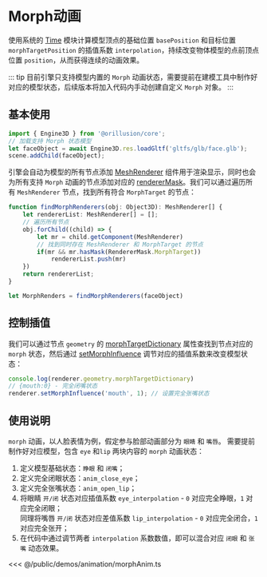 # Morph动画

使用系统的 [Time](/api/classes/Time) 模块计算模型顶点的基础位置 `basePosition` 和目标位置 `morphTargetPosition` 的插值系数 `interpolation`，持续改变物体模型的点前顶点位置 `position`，从而获得连续的动画效果。

::: tip
目前引擎只支持模型内置的 `Morph` 动画状态，需要提前在建模工具中制作好对应的模型状态，后续版本将加入代码内手动创建自定义 `Morph` 对象。
:::

## 基本使用

```ts
import { Engine3D } from '@orillusion/core';
// 加载支持 Morph 状态模型
let faceObject = await Engine3D.res.loadGltf('gltfs/glb/face.glb');
scene.addChild(faceObject);
```
引擎会自动为模型的所有节点添加 [MeshRenderer](/api/classes/MeshRenderer) 组件用于渲染显示，同时也会为所有支持 `Morph` 动画的节点添加对应的 [rendererMask](/api/classes/MeshRenderer#renderermask)。我们可以通过遍历所有 `MeshRenderer` 节点，找到所有符合 `MorphTarget` 的节点：
```ts
function findMorphRenderers(obj: Object3D): MeshRenderer[] {
    let rendererList: MeshRenderer[] = [];
    // 遍历所有节点
    obj.forChild((child) => {
        let mr = child.getComponent(MeshRenderer)
        // 找到同时存在 MeshRenderer 和 MorphTarget 的节点
        if(mr && mr.hasMask(RendererMask.MorphTarget))
            rendererList.push(mr)   
    })
    return rendererList;
}

let MorphRenders = findMorphRenderers(faceObject)
```

## 控制插值
我们可以通过节点 `geometry` 的 [morphTargetDictionary](/api/classes/GeometryBase#morphtargetdictionary) 属性查找到节点对应的 `morph` 状态，然后通过 [setMorphInfluence](/api/classes/MeshRenderer#setmorphinfluence) 调节对应的插值系数来改变模型状态：
```ts
console.log(renderer.geometry.morphTargetDictionary)
// {mouth:0} - 完全闭嘴状态
renderer.setMorphInfluence('mouth', 1); // 设置完全张嘴状态
```

## 使用说明
`morph` 动画，以人脸表情为例，假定参与脸部动画部分为 `眼睛` 和 `嘴唇`。 需要提前制作好对应模型，包含 `eye` 和`lip` 两块内容的 `morph` 动画状态：

1. 定义模型基础状态：`睁眼` 和 `闭嘴`；
2. 定义完全闭眼状态：`anim_close_eye`；
3. 定义完全张嘴状态：`anim_open_lip`；
4. 将眼睛 `开/闭` 状态对应插值系数 `eye_interpolation` - `0` 对应完全睁眼，`1` 对应完全闭眼；   
同理将嘴唇 `开/闭` 状态对应差值系数 `lip_interpolation` - `0` 对应完全闭合，`1` 对应完全张开；
5. 在代码中通过调节两者 `interpolation` 系数数值，即可以混合对应 `闭眼` 和 `张嘴` 动态效果。

<Demo :height="500" src="/demos/animation/morphAnim.ts"></Demo>

<<< @/public/demos/animation/morphAnim.ts